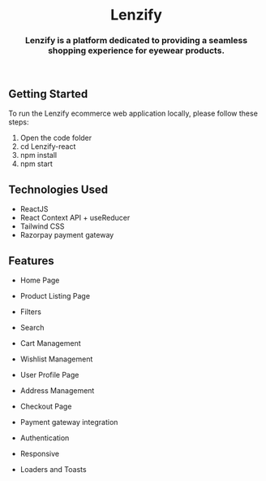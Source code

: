 # <h1 align="center"> Lenzify </h1>

<h3 align="center">Lenzify is a platform dedicated to providing a seamless shopping experience for eyewear products.</h3>
<br/>

## Getting Started

To run the Lenzify ecommerce web application locally, please follow these steps:

1. Open the code folder
2. cd Lenzify-react
3. npm install
4. npm start

## Technologies Used

- ReactJS
- React Context API + useReducer
- Tailwind CSS
- Razorpay payment gateway

## Features

- Home Page

- Product Listing Page

- Filters
- Search

- Cart Management

- Wishlist Management

- User Profile Page
- Address Management

- Checkout Page
- Payment gateway integration

- Authentication

- Responsive

- Loaders and Toasts
